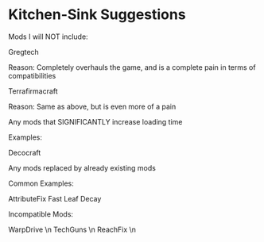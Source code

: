 # Kitchen-Sink Suggestions

Mods I will NOT include:

Gregtech

Reason: Completely overhauls the game, and is a complete pain in terms of compatibilities

Terrafirmacraft

Reason: Same as above, but is even more of a pain

Any mods that SIGNIFICANTLY increase loading time

Examples:

Decocraft

Any mods replaced by already existing mods

Common Examples:

AttributeFix
Fast Leaf Decay


Incompatible Mods:

WarpDrive \n
TechGuns \n
ReachFix \n
